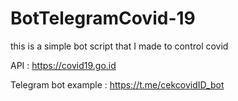 # BotTelegramCovid-19

this is a simple bot script that I made to control covid


API : https://covid19.go.id 

Telegram bot example : https://t.me/cekcovidID_bot
